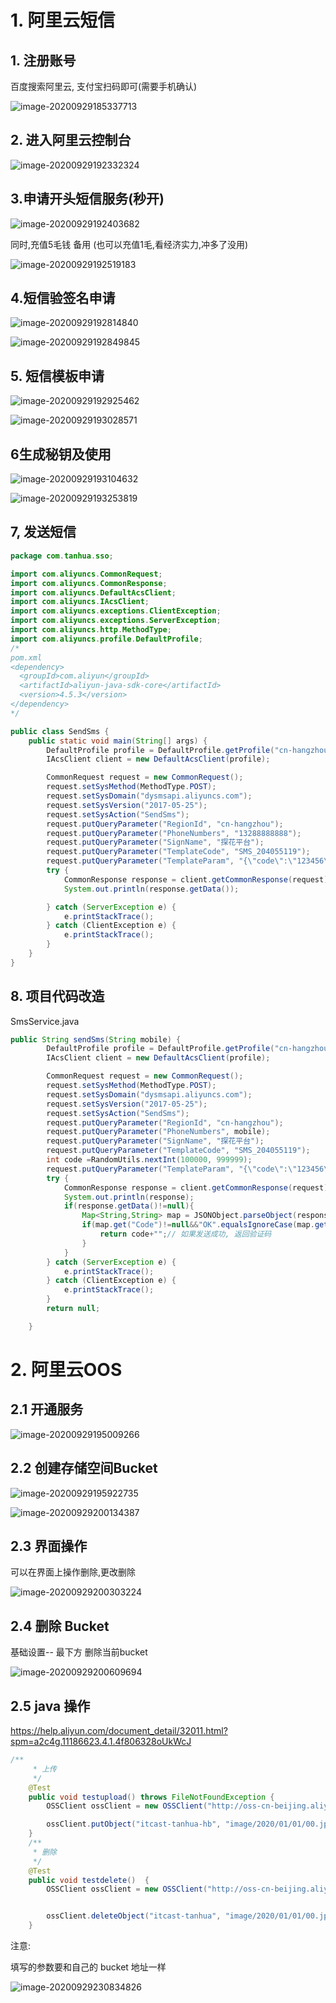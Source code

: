 # 1. 阿里云短信

## 1. 注册账号

百度搜索阿里云, 支付宝扫码即可(需要手机确认)

![image-20200929185337713](assets/image-20200929185337713.png)

## 2. 进入阿里云控制台

![image-20200929192332324](assets/image-20200929192332324.png)



## 3.申请开头短信服务(秒开)

![image-20200929192403682](assets/image-20200929192403682.png)



同时,充值5毛钱 备用 (也可以充值1毛,看经济实力,冲多了没用)

![image-20200929192519183](assets/image-20200929192519183.png)

## 4.短信验签名申请

![image-20200929192814840](assets/image-20200929192814840.png)



![image-20200929192849845](assets/image-20200929192849845.png)



## 5. 短信模板申请

![image-20200929192925462](assets/image-20200929192925462.png)

![image-20200929193028571](assets/image-20200929193028571.png)



## 6生成秘钥及使用

![image-20200929193104632](assets/image-20200929193104632.png)

![image-20200929193253819](assets/image-20200929193253819.png)

## 7, 发送短信

```java
package com.tanhua.sso;

import com.aliyuncs.CommonRequest;
import com.aliyuncs.CommonResponse;
import com.aliyuncs.DefaultAcsClient;
import com.aliyuncs.IAcsClient;
import com.aliyuncs.exceptions.ClientException;
import com.aliyuncs.exceptions.ServerException;
import com.aliyuncs.http.MethodType;
import com.aliyuncs.profile.DefaultProfile;
/*
pom.xml
<dependency>
  <groupId>com.aliyun</groupId>
  <artifactId>aliyun-java-sdk-core</artifactId>
  <version>4.5.3</version>
</dependency>
*/

public class SendSms {
    public static void main(String[] args) {
        DefaultProfile profile = DefaultProfile.getProfile("cn-hangzhou", "accessKeyId", "accessSecret");
        IAcsClient client = new DefaultAcsClient(profile);

        CommonRequest request = new CommonRequest();
        request.setSysMethod(MethodType.POST);
        request.setSysDomain("dysmsapi.aliyuncs.com");
        request.setSysVersion("2017-05-25");
        request.setSysAction("SendSms");
        request.putQueryParameter("RegionId", "cn-hangzhou");
        request.putQueryParameter("PhoneNumbers", "13288888888");
        request.putQueryParameter("SignName", "探花平台");
        request.putQueryParameter("TemplateCode", "SMS_204055119");
        request.putQueryParameter("TemplateParam", "{\"code\":\"123456\"}");
        try {
            CommonResponse response = client.getCommonResponse(request);
            System.out.println(response.getData());

        } catch (ServerException e) {
            e.printStackTrace();
        } catch (ClientException e) {
            e.printStackTrace();
        }
    }
}
```

## 8. 项目代码改造

SmsService.java

```java
public String sendSms(String mobile) {
        DefaultProfile profile = DefaultProfile.getProfile("cn-hangzhou", "<accessKeyId>", "<accessSecret>");
        IAcsClient client = new DefaultAcsClient(profile);

        CommonRequest request = new CommonRequest();
        request.setSysMethod(MethodType.POST);
        request.setSysDomain("dysmsapi.aliyuncs.com");
        request.setSysVersion("2017-05-25");
        request.setSysAction("SendSms");
        request.putQueryParameter("RegionId", "cn-hangzhou");
        request.putQueryParameter("PhoneNumbers", mobile);
        request.putQueryParameter("SignName", "探花平台");
        request.putQueryParameter("TemplateCode", "SMS_204055119");
        int code =RandomUtils.nextInt(100000, 999999);
        request.putQueryParameter("TemplateParam", "{\"code\":\"123456\"}");
        try {
            CommonResponse response = client.getCommonResponse(request);
            System.out.println(response);
            if(response.getData()!=null){
                Map<String,String> map = JSONObject.parseObject(response.getData(),Map.class);
                if(map.get("Code")!=null&&"OK".equalsIgnoreCase(map.get("Code"))){
                    return code+"";// 如果发送成功, 返回验证码
                }
            }
        } catch (ServerException e) {
            e.printStackTrace();
        } catch (ClientException e) {
            e.printStackTrace();
        }
        return null;

    }
```



# 2. 阿里云OOS

## 2.1 开通服务

![image-20200929195009266](assets/image-20200929195009266.png)

## 2.2 创建存储空间Bucket

![image-20200929195922735](assets/image-20200929195922735.png)

![image-20200929200134387](assets/image-20200929200134387.png)



## 2.3 界面操作

可以在界面上操作删除,更改删除

![image-20200929200303224](assets/image-20200929200303224.png)

## 2.4 删除 Bucket

基础设置-- 最下方 删除当前bucket

![image-20200929200609694](assets/image-20200929200609694.png)

## 2.5 java 操作

https://help.aliyun.com/document_detail/32011.html?spm=a2c4g.11186623.4.1.4f806328oUkWcJ

```java
/**
     * 上传
     */
    @Test
    public void testupload() throws FileNotFoundException {
        OSSClient ossClient = new OSSClient("http://oss-cn-beijing.aliyuncs.com", "LTAI4G7n11111xasfsdfvcF2nDR", "zIsIdeLpUnI3xCasfasfd5ovR8Lt");

        ossClient.putObject("itcast-tanhua-hb", "image/2020/01/01/00.jpg", new File("D:\\arcsoft\\03.jpg"));
    }
    /**
     * 删除
     */
    @Test
    public void testdelete()  {
        OSSClient ossClient = new OSSClient("http://oss-cn-beijing.aliyuncs.com", "LTAI4G712312JEasfsadR", "zIsIdeLpUnI3xasdfasa5ovR8Lt");


        ossClient.deleteObject("itcast-tanhua", "image/2020/01/01/00.jpg");
    }

```

注意:

填写的参数要和自己的 bucket 地址一样  

![image-20200929230834826](assets/image-20200929230834826.png)